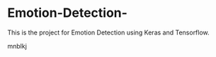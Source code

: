 # Emotion-Detection-
This is the project for Emotion Detection using Keras and Tensorflow.


mnblkj
